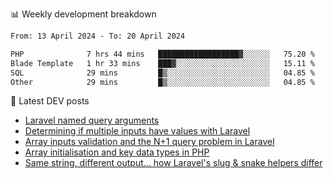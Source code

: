 📊 Weekly development breakdown
<!--START_SECTION:waka-->

```txt
From: 13 April 2024 - To: 20 April 2024

PHP              7 hrs 44 mins   ██████████████████▓░░░░░░   75.20 %
Blade Template   1 hr 33 mins    ███▓░░░░░░░░░░░░░░░░░░░░░   15.11 %
SQL              29 mins         █▒░░░░░░░░░░░░░░░░░░░░░░░   04.85 %
Other            29 mins         █▒░░░░░░░░░░░░░░░░░░░░░░░   04.85 %
```

<!--END_SECTION:waka-->

📕 Latest DEV posts
<!-- BLOG-POST-LIST:START -->
- [Laravel named query arguments](https://dev.to/michaelvickersuk/laravel-named-query-arguments-28kd)
- [Determining if multiple inputs have values with Laravel](https://dev.to/michaelvickersuk/determining-if-multiple-inputs-have-values-with-laravel-km6)
- [Array inputs validation and the N+1 query problem in Laravel](https://dev.to/michaelvickersuk/array-inputs-validation-and-the-n1-query-problem-in-laravel-2agb)
- [Array initialisation and key data types in PHP](https://dev.to/michaelvickersuk/array-initialisation-and-key-data-types-in-php-1e5b)
- [Same string, different output... how Laravel&#39;s slug &amp; snake helpers differ](https://dev.to/michaelvickersuk/same-string-different-output-how-laravels-slug-snake-helpers-differ-1ccj)
<!-- BLOG-POST-LIST:END -->
